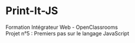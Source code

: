 # Print-It-JS

Formation Intégrateur Web - OpenClassrooms  
Projet n°5 : Premiers pas sur le langage JavaScript
